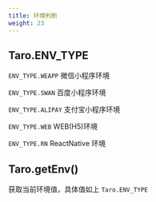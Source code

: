```yaml
---
title: 环境判断
weight: 23
---
```


## Taro.ENV_TYPE

`ENV_TYPE.WEAPP` 微信小程序环境

`ENV_TYPE.SWAN` 百度小程序环境

`ENV_TYPE.ALIPAY` 支付宝小程序环境

`ENV_TYPE.WEB` WEB(H5)环境

`ENV_TYPE.RN` ReactNative 环境

## Taro.getEnv()

获取当前环境值，具体值如上 `Taro.ENV_TYPE`
